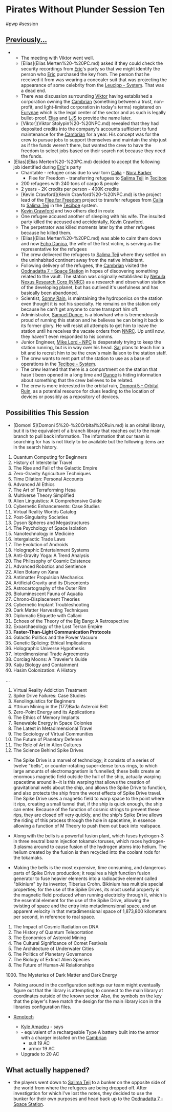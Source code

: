 # Pirates Without Plunder Session Ten

#pwp #session

## [Previously...](Pirates%20Without%20Plunder%20Session%20009.md)

-  - The meeting with Viktor went well.
    - [Elias](Elias Merten%20-%20PC.md) asked if they could check the security recordings from [Eric](Eric%20Magnus%20-%20PC.md)'s party so that we might identify the person who [Eric](Eric%20Magnus%20-%20PC.md) purchased the [](STARS%20WITHOUT%20NUMBER,%20FREE%20EDITION#Pretech,%20Psitech,%20and%20the%20Gates|Pretech) key from. The person that he received it from was wearing a concealer suit that was projecting the appearance of some celebrity from the [Leucipp - System](Leucipp%20-%20System.md). That was a dead end.
    - There was discussion surrounding [Viktor](Viktor%20Stolypin%20-%20NPC.md) having established a corporation owning the [Cambrian](Cambrian%20-%20Free%20Merchant.md) (something between a trust, non-profit, and light-limited corporation in today\'s terms) registered on [Eurynae](Eurynae%20-%20Planet.md) which is the legal center of the sector and as such is legally bullet-proof. [Elias](Elias%20Merten%20-%20PC.md) and [LJS](Long%20John%20Silver%20-%20NPC.md) to provide the name later.
    - [Viktor](Viktor Stolypin%20-%20NPC.md) revealed that they had deposited credits into the company\'s accounts sufficient to fund maintenance for the [Cambrian](Cambrian%20-%20Free%20Merchant.md) for a year. His concept was for the crew to pursue jobs to support themselves and maintain the ship just as if the funds weren't there, but wanted the crew to have the freedom to select jobs based on their search not because they need the funds.
- [Elias](Elias Merten%20-%20PC.md) decided to accept the following job identified during [Eric](Eric%20Magnus%20-%20PC.md)'s party
    - Charitable - refugee crisis due to war torn [Calia](Calia%20-%20System.md) - [Nora Barker](Nora%20Barker%20-%20NPC.md)
        - Flee for Freedom - transferring refugees to [Salima Teji](Salima%20Teji%20-%20Planet.md) in [Teciboe](Teciboe%20-%20System.md)
    - 200 refugees with 240 tons of cargo & people
    - 2 years - 2K credits per person - 400K credits
    - [Kevin Crawford](Kevin Crawford%20-%20NPC.md) is the project lead of the [Flee for Freedom](Flee%20for%20Freedom.md) project to transfer refugees from [Calia](Calia%20-%20System.md) to [Salima Teji](Salima%20Teji%20-%20Planet.md) in the [Teciboe](Teciboe%20-%20System.md) system.
	- [Kevin Crawford](Kevin%20Crawford%20-%20NPC.md) and two others died in route
	- One refugee accused another of sleeping with his wife. The insulted party killed the accused and accidentally, [Kevin Crawford](Kevin%20Crawford%20-%20NPC.md).
	- The perpetrator was killed moments later by the other refugees because he killed them.
    - [Elias](Elias Merten%20-%20PC.md) was able to calm them down and now [Echo Danica](Echo%20Danica.md), the wife of the first victim, is serving as the representative for the refugees
    - The crew delivered the refugees to [Salima Teji](Salima%20Teji%20-%20Planet.md) where they settled on the uninhabited continent away from the native inhabitant.
    - Following delivery of the refugees, the [Cambrian](Cambrian%20-%20Free%20Merchant.md) visited the [Oodnadatta 7 - Space Station](Oodnadatta%207%20-%20Space%20Station.md) in hopes of discovering something related to the [](STARS%20WITHOUT%20NUMBER,%20FREE%20EDITION#Pretech,%20Psitech,%20and%20the%20Gates|Pretech) vault. The station was originally established by [Nebula Nexus Research Corp (NNRC)](Nebula%20Nexus%20Research%20Corp%20(NNRC).md) as a research and observation station of the developing planet, but has outlived it\'s usefulness and has basically been abandoned.
    - Scientist, [Sonny Rain](Sonny%20Rain.md), is maintaining the hydroponics on the station even thought it is not his specialty. He remains on the station only because he can\'t get anyone to come transport him off.
    - Administrator, [Samuel Dunce](Samuel%20Dunce.md), is a blowhard who is tremendously proud of running this station and he believes he can bring it back to its former glory. He will resist all attempts to get him to leave the station until he receives the vacate orders from [NNRC](Nebula%20Nexus%20Research%20Corp%20(NNRC).md). Up until now, they haven\'t even responded to his comms.
    - Junior Engineer, [Mike Lord - NPC](Mike%20Lord%20-%20NPC.md) is desperately trying to keep the station running, but is in way over his head. [Sal](Salizar%20Sal%20Maroni%20-%20PC.md) plans to teach him a bit and to recruit him to be the crew\'s main liaison to the station staff.
    - The crew wants to rent part of the station to use as a base of operations in the [Teciboe - System](Teciboe%20-%20System.md).
    - The crew learned that there is a compartment on the station that hasn\'t been opened in a long time and [Dunce](Samuel%20Dunce.md) is hiding information about something that the crew believes to be [](STARS%20WITHOUT%20NUMBER,%20FREE%20EDITION#Pretech,%20Psitech,%20and%20the%20Gates|Pretech) related.
    - The crew is more interested in the orbital ruin, [Domoni 5 - Orbital Ruin](Domoni%205%20-%20Orbital%20Ruin.md), as a potential resource for clues leading to the location of [](STARS%20WITHOUT%20NUMBER,%20FREE%20EDITION#Pretech,%20Psitech,%20and%20the%20Gates|Pretech) devices or possibly as a repository of [](STARS%20WITHOUT%20NUMBER,%20FREE%20EDITION#Pretech,%20Psitech,%20and%20the%20Gates|Pretech) devices.

## Possibilities This Session

- [Domoni 5](Domoni 5%20-%20Orbital%20Ruin.md) is an orbital [](STARS%20WITHOUT%20NUMBER,%20FREE%20EDITION#Pretech,%20Psitech,%20and%20the%20Gates|Pretech) library, but it is the equivalent of a branch library that reaches out to the main branch to pull back information. The information that our team is searching for has is not likely to be available but the following items are in the search history.

1.  Quantum Computing for Beginners
2.  History of Interstellar Travel
3.  The Rise and Fall of the Galactic Empire
4.  Zero-Gravity Agriculture Techniques
5.  Time Dilation: Personal Accounts
6.  Advanced AI Ethics
7.  The Art of Terraforming Hesa
8.  Multiverse Theory Simplified
9.  Alien Linguistics: A Comprehensive Guide
10. Cybernetic Enhancements: Case Studies
11. Virtual Reality Worlds Catalog
12. Post-Singularity Societies
13. Dyson Spheres and Megastructures
14. The Psychology of Space Isolation
15. Nanotechnology in Medicine
16. Intergalactic Trade Laws
17. The Evolution of Androids
18. Holographic Entertainment Systems
19. Anti-Gravity Yoga: A Trend Analysis
20. The Philosophy of Cosmic Existence
21. Advanced Robotics and Sentience
22. Alien Botany on Xana
23. Antimatter Propulsion Mechanics
24. Artificial Gravity and its Discontents
25. Astrocartography of the Outer Rim
26. Bioluminescent Fauna of Aquatia
27. Chrono-Displacement Theories
28. Cybernetic Implant Troubleshooting
29. Dark Matter Harvesting Techniques
30. Diplomatic Etiquette with Callani
31. Echoes of the Theory of the Big Bang: A Retrospective
32. Exoarchaeology of the Lost Terran Empire
33. ****Faster-Than-Light Communication Protocols****
34. Galactic Politics and the Power Vacuum
35. Genetic Splicing: Ethical Implications
36. Holographic Universe Hypothesis
37. Interdimensional Trade Agreements
38. Corciag Moons: A Traveler's Guide
39. Kaiju Biology and Containment
40. Hasim Colonization: A History

...

1.  Virtual Reality Addiction Treatment
2.  Spike Drive Failures: Case Studies
3.  Xenolinguistics for Beginners
4.  Yttrium Mining in the (177)Bada Asteroid Belt
5.  Zero-Point Energy and its Applications
6.  The Ethics of Memory Implants
7.  Renewable Energy in Space Colonies
8.  The Latest in Metadimensional Travel
9.  The Sociology of Virtual Communities
10. The Future of Planetary Defense
11. The Role of Art in Alien Cultures
12. The Science Behind Spike Drives

-   The Spike Drive is a marvel of technology; it consists of a series of twelve "bells", or counter-rotating super-dense torus rings, to which large amounts of electromagnetism is funnelled; these bells create an enormous magnetic field outside the hull of the ship, actually warping spacetime around it--it is this warping that allows the creation of gravitational wells about the ship, and allows the Spike Drive to function, and also protects the ship from the worst effects of Spike Drive travel. The Spike Drive uses a magnetic field to warp space to the point where it rips, creating a small tunnel that, if the ship is quick enough, the ship can enter. Because of the function of cosmic strings to prevent these rips, they are closed off very quickly, and the ship's Spike Drive allows the riding of this process through the hole in spacetime, in essence allowing a function of M Theory to push them out back into realspace.

-   Along with the bells is a powerful fusion plant, which fuses hydrogen-3 in three neutral beam injection tokamak toruses, which races hydrogen-3 plasma around to cause fusion of the hydrogen atoms into helium. The helium created by the fusion is then recycled into the coolant rods for the tokamaks.

-   Making the bells is the most expensive, time consuming, and dangerous parts of Spike Drive production; it requires a high function fusion generator to fuse heavier elements into a radioactive element called "bikinium" by its inventor, Tiberius Crohn. Bikinium has multiple special properties; for the use of the Spike Drives, its most useful property is the magnetic field produced when running electricity through it, which is the essential element for the use of the Spike Drive, allowing the twisting of space and the entry into metadimensional space, and an apparent velocity in that metadimensional space of 1,873,800 kilometers per second, in reference to real space.

1.  The Impact of Cosmic Radiation on DNA
2.  The History of Quantum Teleportation
3.  The Economics of Asteroid Mining
4.  The Cultural Significance of Comet Festivals
5.  The Architecture of Underwater Cities
6.  The Politics of Planetary Governance
7.  The Biology of Extinct Alien Species
8.  The Future of Human-AI Relationships

1000\. The Mysteries of Dark Matter and Dark Energy

-   Poking around in the configuration settings our team might eventually figure out that the library is attempting to connect to the main library at coordinates outside of the known sector. Also, the symbols on the [](STARS%20WITHOUT%20NUMBER,%20FREE%20EDITION#Pretech,%20Psitech,%20and%20the%20Gates|Pretech) key that the player's have match the design for the main library icon in the libraries configuration files.

-   [Xenotech](Xenotech.md)
    -   [Kyle Amadeu](Kyle%20Amadeu.md) - says
    -   [](Common%20Armor%20Varieties#Vestimentum|Vestimentum) - equivalent of a rechargeable Type A battery built into the armor with a charger installed on the [Cambrian](Cambrian%20-%20Free%20Merchant.md)
        -   [](Common%20Armor%20Varieties#Secure%20Clothing|John%20Wick) suit 19 AC
        -   [](Common%20Armor%20Varieties#Secure%20Clothing|Mechanics%20Wear) armor 19 AC
    -   Upgrade to [](Common%20Armor%20Varieties#Storm%20Armor|Storm%20Armor) 20 AC

## What actually happened?
- the players went down to [Salima Teji](Salima%20Teji%20-%20Planet.md) to a bunker on the opposite side of the world from where the refugees are being dropped off.  After investigation for which I've lost the notes, they decided to use the bunker for their own purposes and head back up to the [Oodnadatta 7 - Space Station](Oodnadatta%207%20-%20Space%20Station.md).
